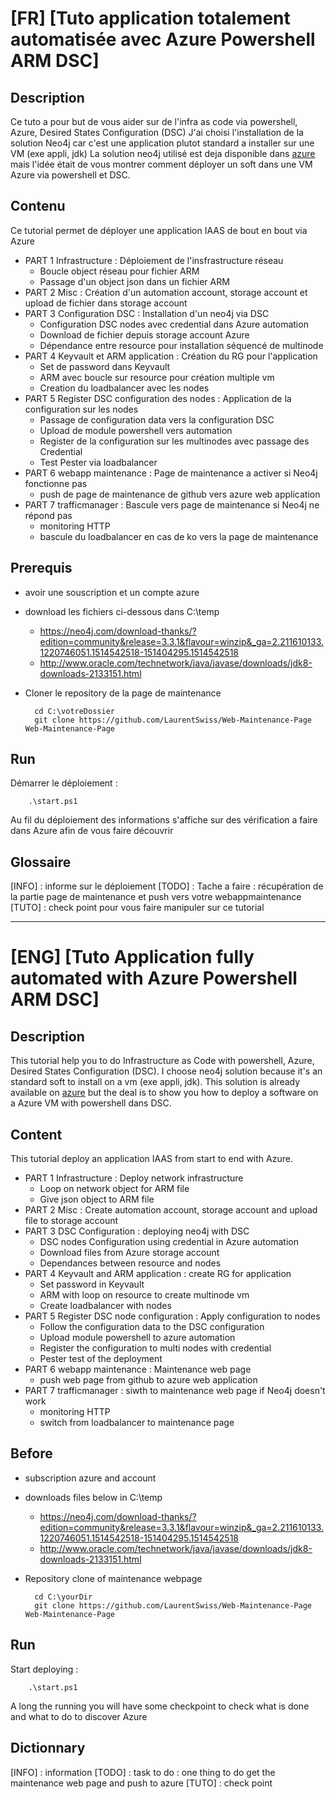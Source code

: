 # [FR] [Tuto application totalement automatisée avec Azure Powershell ARM DSC]

## Description
Ce tuto a pour but de vous aider sur de l'infra as code via powershell, Azure, Desired States Configuration (DSC)
J'ai choisi l'installation de la solution Neo4j car c'est une application plutot standard a installer sur une VM (exe appli, jdk)
La solution neo4j utilisé est deja disponible dans [azure]( https://neo4j.com/blog/deploy-neo4j-microsoft-azure-part-2/)
mais l'idée était de vous montrer comment déployer un soft dans une VM Azure via powershell et DSC.

## Contenu 
Ce tutorial permet de déployer une application IAAS de bout en bout via Azure

* PART 1 Infrastructure : Déploiement de l'insfrastructure réseau
    * Boucle object réseau pour fichier ARM
    * Passage d'un object json dans un fichier ARM
* PART 2 Misc : Création d'un automation account, storage account et upload de fichier dans storage account
* PART 3 Configuration DSC : Installation d'un neo4j via DSC
    * Configuration DSC nodes avec credential dans Azure automation
    * Download de fichier depuis storage account Azure
    * Dépendance entre resource pour installation séquencé de multinode
* PART 4 Keyvault et ARM application : Création du RG pour l'application
    * Set de password dans Keyvault
    * ARM avec boucle sur resource pour  création multiple vm
    * Creation du loadbalancer avec les nodes
* PART 5 Register DSC configuration des nodes : Application de la configuration sur les nodes
    * Passage de configuration data vers la configuration DSC
    * Upload de module powershell vers automation 
    * Register de la configuration sur les multinodes avec passage des Credential
    * Test Pester via loadbalancer
* PART 6 webapp maintenance : Page de maintenance a activer si Neo4j fonctionne pas
    * push de page de maintenance de github vers azure web application
* PART 7 trafficmanager : Bascule vers page de maintenance si Neo4j ne répond pas
    * monitoring HTTP 
    * bascule du loadbalancer en cas de ko vers la page de maintenance


## Prerequis
- avoir une souscription et un compte azure
- download les fichiers ci-dessous dans C:\temp
    - https://neo4j.com/download-thanks/?edition=community&release=3.3.1&flavour=winzip&_ga=2.211610133.1220746051.1514542518-151404295.1514542518
    - http://www.oracle.com/technetwork/java/javase/downloads/jdk8-downloads-2133151.html
- Cloner le repository de la page de maintenance 

        cd C:\votreDossier
        git clone https://github.com/LaurentSwiss/Web-Maintenance-Page Web-Maintenance-Page

## Run

Démarrer le déploiement :

        .\start.ps1

Au fil du déploiement des informations s'affiche sur des vérification a faire dans Azure afin de vous faire découvrir


## Glossaire
[INFO] : informe sur le déploiement
[TODO] : Tache a faire : récupération de la partie page de maintenance et push vers votre webappmaintenance
[TUTO] : check point pour vous faire manipuler sur ce tutorial

--------------

# [ENG] [Tuto Application fully automated with Azure Powershell ARM DSC]

## Description
This tutorial help you to do Infrastructure as Code with powershell, Azure, Desired States Configuration (DSC).
I choose neo4j solution because it's an standard soft to install on a vm (exe appli, jdk).
This solution is already available on [azure]( https://neo4j.com/blog/deploy-neo4j-microsoft-azure-part-2/)
but the deal is to show you how to deploy a software on a Azure VM with powershell dans DSC.

## Content 
This tutorial deploy an application IAAS from start to end with Azure.

* PART 1 Infrastructure : Deploy network infrastructure
    * Loop on network object for ARM file
    * Give json object to ARM file
* PART 2 Misc : Create automation account, storage account and upload file to storage account
* PART 3 DSC Configuration : deploying neo4j with DSC
    * DSC nodes Configuration using credential in Azure automation
    * Download files from Azure storage account
    * Dependances between resource and nodes
* PART 4 Keyvault and ARM application : create RG for application
    * Set password in Keyvault
    * ARM with loop on resource to create multinode vm
    * Create loadbalancer with nodes
* PART 5 Register DSC node configuration  : Apply configuration to nodes
    * Follow the configuration data to the DSC configuration
    * Upload module powershell to azure automation 
    * Register the configuration to multi nodes with credential
    * Pester test of the deployment
* PART 6 webapp maintenance : Maintenance web page
    * push web page from github to azure web application
* PART 7 trafficmanager : siwth to maintenance web page if Neo4j doesn't work
    * monitoring HTTP 
    * switch from loadbalancer to maintenance page


## Before
- subscription azure and account
- downloads files below in C:\temp
    - https://neo4j.com/download-thanks/?edition=community&release=3.3.1&flavour=winzip&_ga=2.211610133.1220746051.1514542518-151404295.1514542518
    - http://www.oracle.com/technetwork/java/javase/downloads/jdk8-downloads-2133151.html
- Repository clone of maintenance webpage 

        cd C:\yourDir
        git clone https://github.com/LaurentSwiss/Web-Maintenance-Page Web-Maintenance-Page

## Run

Start deploying :

        .\start.ps1

A long the running you will have some checkpoint to check what is done and what to do to discover Azure 


## Dictionnary
[INFO] : information 
[TODO] : task to do : one thing to do get the maintenance web page and push to azure
[TUTO] : check point

